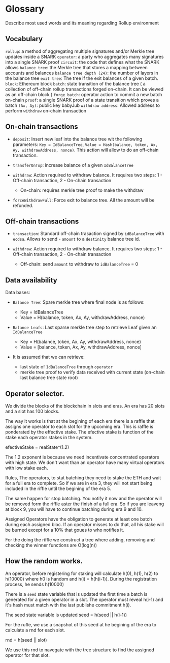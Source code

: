 # Glossary
Describe most used words and its meaning regarding Rollup environment

## Vocabulary
`rollup`: a method of aggregating multiple signatures and/or Merkle tree updates inside a SNARK
`operator`: a party who aggregates many signatures into a single SNARK proof
`circuit`: the code that defines what the SNARK allows
`balance tree`: the Merkle tree that stores a mapping between accounts and balances
`balance tree depth (24)`: the number of layers in the balance tree
`exit tree`: The tree if the exit balances of a given batch.
`block`: Ethereum block
`batch`: state transition of the balance tree ( a collection of off-chain rollup transactions forged on-chain. It can be viewed as an off-chain block )
`forge batch`: operator action to commit a new batch on-chain
`proof`: a single SNARK proof of a state transition which proves a batch
`(Ax, Ay)`: public key babyJub
`withdraw address`: Allowed address to perform `withdraw` on-chain transaction

## On-chain transactions

- `deposit`: Insert new leaf into the balance tree wit the following parameters: `Key = IdBalanceTree`, `Value = Hash(balance, token, Ax, Ay, withdrawAddress, nonce)`. This action will allow to do an off-chain transaction.

- `transferOnTop`: increase balance of a given `IdBalanceTree`

- `withdraw`: Action required to withdraw balance. It requires two steps: 1 - Off-chain transaction, 2 - On-chain transaction
  - On-chain: requires merkle tree proof to make the withdraw

- `forceWithdrawFull`: Force exit to balance tree. All the amount will be refunded.

## Off-chain transactions

- `transaction`: Standard off-chain trasaction signed by `idBalanceTree` with `ecdsa`. Allows to send - `amount` to a `destinity` balance tree id.

- `withdraw`: Action required to withdraw balance. It requires two steps: 1 - Off-chain transaction, 2 - On-chain transaction
  - Off-chain: send `amount` to withdraw to `idBalanceTree` = 0

## Data availability
Data bases:
- `Balance Tree`: Spare merkle tree where final node is as follows:
  - Key = IdBalanceTree
  - Value = H(balance, token, Ax, Ay, withdrawAddress, nonce)
- `Balance Leafs`: Last sparse merkle tree step to retrieve Leaf given an `IdBalanceTree`
  - Key = H(balance, token, Ax, Ay, withdrawAddress, nonce)
  - Value = [balance, token, Ax, Ay, withdrawAddress, nonce]

- It is assumed that we can retrieve:
  - last state of `IdBalanceTree` through `operator`
  - merkle tree proof to verify data received with current state (on-chain last balance tree state root)

## Operator selector.

We divide the blocks of the blockchain in slots and eras.  An era has 20 slots and a slot has 100 blocks.

The way it works is that at the begining of each era there is a raffle that assigns one operator to each slot for the upcoming era. This is raffle is ponderated by the effective stake. The efective stake is function of the stake each operator stakes in the system.

efectiveStake = realState^(1.2)

The 1.2 exponent is because we need incentivate concentrated operators with high state. We don't want than an operator have many virtual operators with low stake each.

Rules, The operators, to stat batching they need to stake the ETH and wait for a full era to complete. So if we are in era 3, they will not start being included in the riffle until the begining of the era 5.

The same happen for stop batching.  You notify it now and the operator will be removed form the riffle aster the finish of a full era.  So if you are leaveng at block 9, you will have to continue batching during era 9 and 10.

Assigned Operators have the obligation to generate at least one batch during each assigned bloc.  If an operator misses to do that, all his stake will be burned except for a 10% that goues to who notifies it.

For the doing the riffle we construct a tree where adding, removing and checking the winner functions are O(log(n))

## How the random works.

An operator, before registering for staking will calculate h(0), h(1), h(2) to h(10000) where h0 is handom and h(i) = h(h(i-1)). During the registration process, he sends h(10000)

There is a `seed` state variable that is updated the first time a batch is generated for a given operator in a slot. The operator must reveal h(i-1) and it's hash must match with the last publishe commitment h(i).

The seed state variable is updated seed = h(seed || h(i-1))

For the rufle, we use a snapshot of this seed at he begining of the era to calculate a rnd for each slot.

rnd = h(seed || slot)

We use this rnd to navegate with the tree structure to find the assigned operator for that slot.

